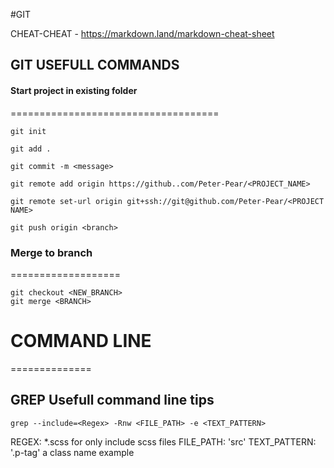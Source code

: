 #GIT

CHEAT-CHEAT - https://markdown.land/markdown-cheat-sheet

## GIT USEFULL COMMANDS

#### Start project in existing folder
====================================

```
git init
```

```
git add .
```

```
git commit -m <message>
```

```
git remote add origin https://github..com/Peter-Pear/<PROJECT_NAME>
```

```
git remote set-url origin git+ssh://git@github.com/Peter-Pear/<PROJECT NAME>
```

```
git push origin <branch>
```

### Merge to branch
===================

```
git checkout <NEW_BRANCH>
git merge <BRANCH>
```


# COMMAND LINE
==============


## GREP Usefull command line tips

```
grep --include=<Regex> -Rnw <FILE_PATH> -e <TEXT_PATTERN>

```
REGEX: \*.scss for only include scss files
FILE_PATH:  'src'
TEXT_PATTERN: '.p-tag' a class name example
